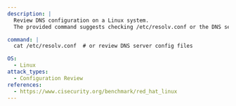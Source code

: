 ```yaml
---
description: |
  Review DNS configuration on a Linux system.
  The provided command suggests checking /etc/resolv.conf or the DNS server configuration to verify DNS settings, aiding in configuration review and security assessment.

command: |
  cat /etc/resolv.conf  # or review DNS server config files

OS:
  - Linux
attack_types:
  - Configuration Review
references:
  - https://www.cisecurity.org/benchmark/red_hat_linux
---
```

